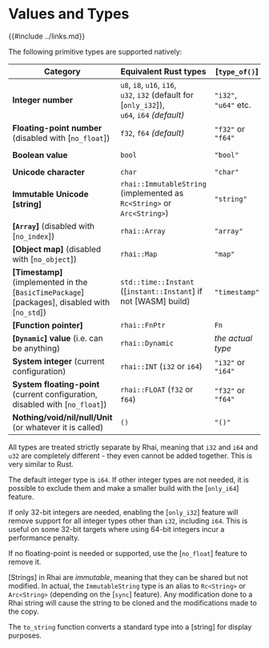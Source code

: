 Values and Types
===============

{{#include ../links.md}}

The following primitive types are supported natively:

| Category                                                                                      | Equivalent Rust types                                                                                | [`type_of()`]         | `to_string()`           |
| --------------------------------------------------------------------------------------------- | ---------------------------------------------------------------------------------------------------- | --------------------- | ----------------------- |
| **Integer number**                                                                            | `u8`, `i8`, `u16`, `i16`, <br/>`u32`, `i32` (default for [`only_i32`]),<br/>`u64`, `i64` _(default)_ | `"i32"`, `"u64"` etc. | `"42"`, `"123"` etc.    |
| **Floating-point number** (disabled with [`no_float`])                                        | `f32`, `f64` _(default)_                                                                             | `"f32"` or `"f64"`    | `"123.4567"` etc.       |
| **Boolean value**                                                                             | `bool`                                                                                               | `"bool"`              | `"true"` or `"false"`   |
| **Unicode character**                                                                         | `char`                                                                                               | `"char"`              | `"A"`, `"x"` etc.       |
| **Immutable Unicode [string]**                                                                | `rhai::ImmutableString` (implemented as `Rc<String>` or `Arc<String>`)                               | `"string"`            | `"hello"` etc.          |
| **[`Array`]** (disabled with [`no_index`])                                                    | `rhai::Array`                                                                                        | `"array"`             | `"[ ?, ?, ? ]"`         |
| **[Object map]** (disabled with [`no_object`])                                                | `rhai::Map`                                                                                          | `"map"`               | `"#{ "a": 1, "b": 2 }"` |
| **[Timestamp]** (implemented in the [`BasicTimePackage`][packages], disabled with [`no_std`]) | `std::time::Instant` ([`instant::Instant`] if not [WASM] build)                                      | `"timestamp"`         | _not supported_         |
| **[Function pointer]**                                                                        | `rhai::FnPtr`                                                                                        | `Fn`                  | `"Fn(foo)"`             |
| **[`Dynamic`] value** (i.e. can be anything)                                                  | `rhai::Dynamic`                                                                                      | _the actual type_     | _actual value_          |
| **System integer** (current configuration)                                                    | `rhai::INT` (`i32` or `i64`)                                                                         | `"i32"` or `"i64"`    | `"42"`, `"123"` etc.    |
| **System floating-point** (current configuration, disabled with [`no_float`])                 | `rhai::FLOAT` (`f32` or `f64`)                                                                       | `"f32"` or `"f64"`    | `"123.456"` etc.        |
| **Nothing/void/nil/null/Unit** (or whatever it is called)                                     | `()`                                                                                                 | `"()"`                | `""` _(empty string)_   |

All types are treated strictly separate by Rhai, meaning that `i32` and `i64` and `u32` are completely different -
they even cannot be added together. This is very similar to Rust.

The default integer type is `i64`. If other integer types are not needed, it is possible to exclude them and make a
smaller build with the [`only_i64`] feature.

If only 32-bit integers are needed, enabling the [`only_i32`] feature will remove support for all integer types other than `i32`, including `i64`.
This is useful on some 32-bit targets where using 64-bit integers incur a performance penalty.

If no floating-point is needed or supported, use the [`no_float`] feature to remove it.

[Strings] in Rhai are _immutable_, meaning that they can be shared but not modified.  In actual, the `ImmutableString` type
is an alias to `Rc<String>` or `Arc<String>` (depending on the [`sync`] feature).
Any modification done to a Rhai string will cause the string to be cloned and the modifications made to the copy.

The `to_string` function converts a standard type into a [string] for display purposes.
